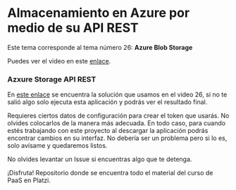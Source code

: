 # Almacenamiento en Azure por medio de su API REST

Este tema corresponde al tema número 26: **Azure Blob Storage**

Puedes ver el video en este [enlace](https://platzi.com/clases/azure/).

### Azxure Storage API REST

En [este enlace](https://github.com/aminespinoza/Azure-Rest-Api-Generator) se encuentra la solución que usamos en el video 26, si no te salió algo solo ejecuta esta aplicación y podrás ver el resultado final.

Requieres ciertos datos de configuración para crear el token que usarás. No olvides colocarlos de la manera más adecuada. En todo caso, para cuando estés trabajando con este proyecto al descargar la aplicación podrás encontrar cambios en su interfaz. No debería ser un problema pero si lo es, solo avísame y quedaremos listos.

No olvides levantar un Issue si encuentras algo que te detenga. 

¡Disfruta!
Repositorio donde se encuentra todo el material del curso de PaaS en Platzi.
